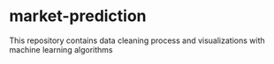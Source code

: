 # market-prediction
This repository contains data cleaning process and visualizations with machine learning algorithms
